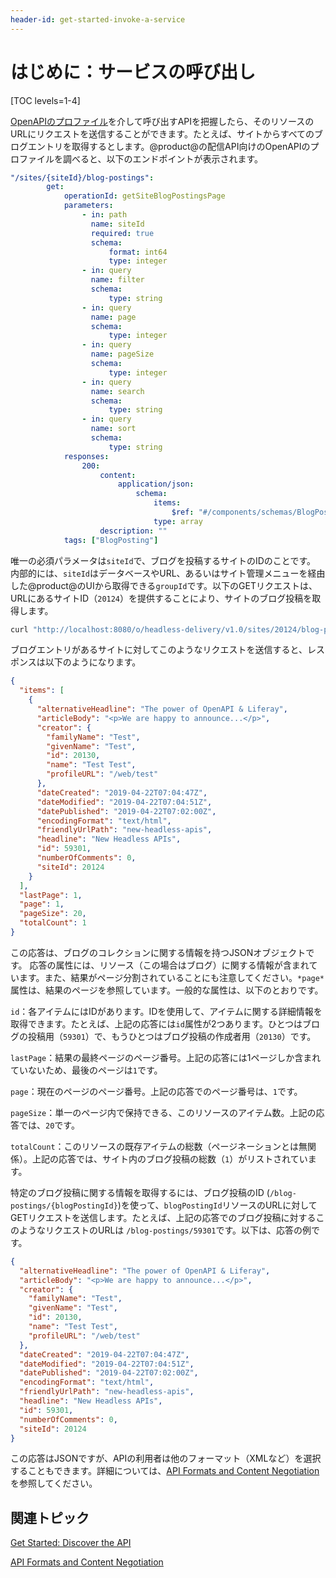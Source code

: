 ```yaml
---
header-id: get-started-invoke-a-service
---
```


# はじめに：サービスの呼び出し

[TOC levels=1-4]

[OpenAPIのプロファイル](/docs/7-1/tutorials/-/knowledge_base/t/get-started-discover-the-api)を介して呼び出すAPIを把握したら、そのリソースのURLにリクエストを送信することができます。たとえば、サイトからすべてのブログエントリを取得するとします。@product@の配信API向けのOpenAPIのプロファイルを調べると、以下のエンドポイントが表示されます。

```yaml
"/sites/{siteId}/blog-postings":
        get:
            operationId: getSiteBlogPostingsPage
            parameters:
                - in: path
                  name: siteId
                  required: true
                  schema:
                      format: int64
                      type: integer
                - in: query
                  name: filter
                  schema:
                      type: string
                - in: query
                  name: page
                  schema:
                      type: integer
                - in: query
                  name: pageSize
                  schema:
                      type: integer
                - in: query
                  name: search
                  schema:
                      type: string
                - in: query
                  name: sort
                  schema:
                      type: string
            responses:
                200:
                    content:
                        application/json:
                            schema:
                                items:
                                    $ref: "#/components/schemas/BlogPosting"
                                type: array
                    description: ""
            tags: ["BlogPosting"]
```

唯一の必須パラメータは`siteId`で、ブログを投稿するサイトのIDのことです。
内部的には、`siteId`はデータベースやURL、あるいはサイト管理メニューを経由した@product@のUIから取得できる`groupId`です。以下のGETリクエストは、URLにあるサイトID（`20124`）を提供することにより、サイトのブログ投稿を取得します。

```bash
curl "http://localhost:8080/o/headless-delivery/v1.0/sites/20124/blog-postings/" -u 'test@liferay.com:test'
```

ブログエントリがあるサイトに対してこのようなリクエストを送信すると、レスポンスは以下のようになります。

```json
{
  "items": [
    {
      "alternativeHeadline": "The power of OpenAPI & Liferay",
      "articleBody": "<p>We are happy to announce...</p>",
      "creator": {
        "familyName": "Test",
        "givenName": "Test",
        "id": 20130,
        "name": "Test Test",
        "profileURL": "/web/test"
      },
      "dateCreated": "2019-04-22T07:04:47Z",
      "dateModified": "2019-04-22T07:04:51Z",
      "datePublished": "2019-04-22T07:02:00Z",
      "encodingFormat": "text/html",
      "friendlyUrlPath": "new-headless-apis",
      "headline": "New Headless APIs",
      "id": 59301,
      "numberOfComments": 0,
      "siteId": 20124
    }
  ],
  "lastPage": 1,
  "page": 1,
  "pageSize": 20,
  "totalCount": 1
}
```

この応答は、ブログのコレクションに関する情報を持つJSONオブジェクトです。
応答の属性には、リソース（この場合はブログ）に関する情報が含まれています。また、結果がページ分割されていることにも注意してください。`*page*`属性は、結果のページを参照しています。一般的な属性は、以下のとおりです。

`id`：各アイテムにはIDがあります。IDを使用して、アイテムに関する詳細情報を取得できます。たとえば、上記の応答には`id`属性が2つあります。ひとつはブログの投稿用（`59301`）で、もうひとつはブログ投稿の作成者用（`20130`）です。

`lastPage`：結果の最終ページのページ番号。上記の応答には1ページしか含まれていないため、最後のページは`1`です。

`page`：現在のページのページ番号。上記の応答でのページ番号は、`1`です。

`pageSize`：単一のページ内で保持できる、このリソースのアイテム数。上記の応答では、`20`です。

`totalCount`：このリソースの既存アイテムの総数（ページネーションとは無関係）。上記の応答では、サイト内のブログ投稿の総数（`1`）がリストされています。

特定のブログ投稿に関する情報を取得するには、ブログ投稿のID (`/blog-postings/{blogPostingId}`)を使って、`blogPostingId`リソースのURLに対してGETリクエストを送信します。たとえば、上記の応答でのブログ投稿に対するこのようなリクエストのURLは `/blog-postings/59301`です。以下は、応答の例です。

```json
{
  "alternativeHeadline": "The power of OpenAPI & Liferay",
  "articleBody": "<p>We are happy to announce...</p>",
  "creator": {
    "familyName": "Test",
    "givenName": "Test",
    "id": 20130,
    "name": "Test Test",
    "profileURL": "/web/test"
  },
  "dateCreated": "2019-04-22T07:04:47Z",
  "dateModified": "2019-04-22T07:04:51Z",
  "datePublished": "2019-04-22T07:02:00Z",
  "encodingFormat": "text/html",
  "friendlyUrlPath": "new-headless-apis",
  "headline": "New Headless APIs",
  "id": 59301,
  "numberOfComments": 0,
  "siteId": 20124
}
```

この応答はJSONですが、APIの利用者は他のフォーマット（XMLなど）を選択することもできます。詳細については、[API Formats and Content Negotiation](/docs/7-1/tutorials/-/knowledge_base/t/api-formats-and-content-negotiation)を参照してください。

## 関連トピック

[Get Started: Discover the API](/docs/7-1/tutorials/-/knowledge_base/t/get-started-discover-the-api)

[API Formats and Content Negotiation](/docs/7-1/tutorials/-/knowledge_base/t/api-formats-and-content-negotiation)
